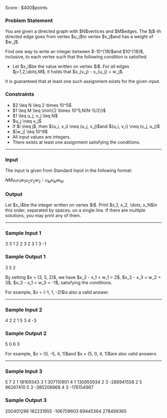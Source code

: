 
<div>

<span>

<span>

<p>
Score : $400$points
</p>

<div>

<section>

### **Problem Statement**

<p>
You are given a directed graph with $N$vertices and $M$edges. The $j$-th directed edge goes from vertex $u_j$to vertex $v_j$and has a weight of $w_j$.
</p>

<p>
Find one way to write an integer between $-10^{18}$and $10^{18}$, inclusive, to each vertex such that the following condition is satisfied.
</p>

<ul>

<li>
Let $x_i$be the value written on vertex $i$. For all edges $j=1,2,\dots,M$, it holds that $x_{v_j} - x_{u_j} = w_j$.
</li>

</ul>

<p>
It is guaranteed that at least one such assignment exists for the given input.
</p>

</section>

</div>

<div>

<section>

### **Constraints**

<ul>

<li>
$2 \leq N \leq 2 \times 10^5$
</li>

<li>
$1 \leq M \leq \min\{2 \times 10^5,N(N-1)/2\}$
</li>

<li>
$1 \leq u_j, v_j \leq N$
</li>

<li>
$u_j \neq v_j$
</li>

<li>
If $i \neq j$, then $(u_i, v_i) \neq (u_j, v_j)$and $(u_i, v_i) \neq (v_j, u_j)$
</li>

<li>
$|w_j| \leq 10^9$
</li>

<li>
All input values are integers.
</li>

<li>
There exists at least one assignment satisfying the conditions.
</li>

</ul>

</section>

</div>

---

<div>

<div>

<section>

### **Input**

<p>
The input is given from Standard Input in the following format:
</p>

<div>

$N$$M$$u_1$$v_1$$w_1$$u_2$$v_2$$w_2$$\vdots$$u_M$$v_M$$w_M$
</div>

</section>

</div>

<div>

<section>

### **Output**

<p>
Let $x_i$be the integer written on vertex $i$. Print $x_1, x_2, \dots, x_N$in this order, separated by spaces, on a single line. If there are multiple solutions, you may print any of them.
</p>

</section>

</div>

</div>

---

<div>

<section>

### **Sample Input 1**

<div>

3 3
1 2 2
3 2 3
1 3 -1

</div>

</section>

</div>

<div>

<section>

### **Sample Output 1**

<div>

3 5 2

</div>

<p>
By setting $x = (3, 5, 2)$, we have $x_2 - x_1 = w_1 = 2$, $x_2 - x_3 = w_2 = 3$, $x_3 - x_1 = w_3 = -1$, satisfying the conditions.
</p>

<p>
For example, $x = (-1, 1, -2)$is also a valid answer.
</p>

</section>

</div>

---

<div>

<section>

### **Sample Input 2**

<div>

4 2
2 1 5
3 4 -3

</div>

</section>

</div>

<div>

<section>

### **Sample Output 2**

<div>

5 0 6 3

</div>

<p>
For example, $x = (0, -5, 4, 1)$and $x = (5, 0, 4, 1)$are also valid answers.
</p>

</section>

</div>

---

<div>

<section>

### **Sample Input 3**

<div>

5 7
2 1 18169343
3 1 307110901
4 1 130955934
2 3 -288941558
2 5 96267410
5 3 -385208968
4 3 -176154967

</div>

</section>

</div>

<div>

<section>

### **Sample Output 3**

<div>

200401298 182231955 -106709603 69445364 278499365

</div>

</section>

</div>

</span>

</span>

</div>
